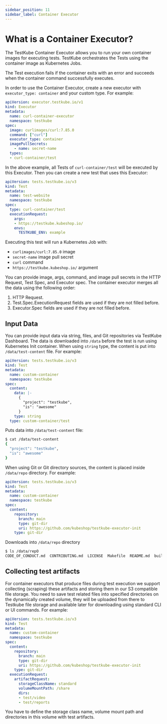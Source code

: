 ```yaml
---
sidebar_position: 11
sidebar_label: Container Executor
---
```

# What is a Container Executor?

The TestKube Container Executor allows you to run your own container images for executing tests. TestKube orchestrates the Tests using the container image as Kubernetes Jobs.

The Test execution fails if the container exits with an error and succeeds when the container command successfully executes.

In order to use the Container Executor, create a new executor with `executor_type: container` and your custom type. For example:

```yaml
apiVersion: executor.testkube.io/v1
kind: Executor
metadata:
  name: curl-container-executor
  namespace: testkube
spec:
  image: curlimages/curl:7.85.0
  command: ["curl"]
  executor_type: container
  imagePullSecrets:
    - name: secret-name
  types:
  - curl-container/test
```

In the above example, all Tests of `curl-container/test` will be executed by this Executor. Then you can create a new test that uses this Executor:

```yaml
apiVersion: tests.testkube.io/v3
kind: Test
metadata:
  name: test-website
  namespace: testkube
spec:
  type: curl-container/test
  executionRequest:
    args:
    - https://testkube.kubeshop.io/
    envs:
      TESTKUBE_ENV: example
```

Executing this test will run a Kubernetes Job with:
- `curlimages/curl:7.85.0` image
- `secret-name` image pull secret
- `curl` command
- `https://testkube.kubeshop.io/` argument

You can provide image, args, command, and image pull secrets in the HTTP Request, Test Spec, and Executor spec. The container executor merges all the data using the following order:

1. HTTP Request.
2. Test.Spec.ExecutionRequest fields are used if they are not filled before.
3. Executor.Spec fields are used if they are not filled before.

## Input Data

You can provide input data via string, files, and Git repositories via TestKube Dashboard. The data is downloaded into `/data` before the test is run using Kubernetes Init container. When using `string` type, the content is put into `/data/test-content` file. For example:

```yaml
apiVersion: tests.testkube.io/v3
kind: Test
metadata:
  name: custom-container
  namespace: testkube
spec:
  content:
    data: |-
      {
        "project": "testkube",
        "is": "awesome"
      }
    type: string
  type: custom-container/test
```

Puts data into `/data/test-content` file:

```bash
$ cat /data/test-content
{
  "project": "testkube",
  "is": "awesome"
}
```

When using Git or Git directory sources, the content is placed inside `/data/repo` directory. For example:

```yaml
apiVersion: tests.testkube.io/v3
kind: Test
metadata:
  name: custom-container
  namespace: testkube
spec:
  content:
    repository:
      branch: main
      type: git-dir
      uri: https://github.com/kubeshop/testkube-executor-init
    type: git-dir
```

Downloads into `/data/repo` directory

```bash
$ ls /data/repO
CODE_OF_CONDUCT.md  CONTRIBUTING.md  LICENSE  Makefile  README.md  build  cmd  go.mod  go.sum  pkg
```
## Collecting test artifacts
For container executors that produce files during test execution we support collecting (scraping) these artifacts and storing them in our S3 compatible file storage. You need to save test related files into specified directories on the dynamically created volume, they will be uploaded from there to Testkube file storage and available later for downloading using standard CLI or UI commands. For example:

```yaml
apiVersion: tests.testkube.io/v3
kind: Test
metadata:
  name: custom-container
  namespace: testkube
spec:
  content:
    repository:
      branch: main
      type: git-dir
      uri: https://github.com/kubeshop/testkube-executor-init
    type: git-dir
  executionRequest:
    artifactRequest:
      storageClassName: standard
      volumeMountPath: /share
      dirs:
      - test/video
      - test/reports
```

You have to define the storage class name, volume mount path and directories in this volume with test artifacts.
